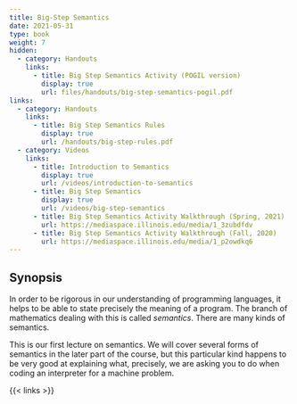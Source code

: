 ```yaml
---
title: Big-Step Semantics
date: 2021-05-31
type: book
weight: 7
hidden:
  - category: Handouts
    links:
      - title: Big Step Semantics Activity (POGIL version)
        display: true
        url: files/handouts/big-step-semantics-pogil.pdf
links:
  - category: Handouts
    links:
      - title: Big Step Semantics Rules
        display: true
        url: /handouts/big-step-rules.pdf
  - category: Videos
    links:
      - title: Introduction to Semantics
        display: true
        url: /videos/introduction-to-semantics
      - title: Big Step Semantics
        display: true
        url: /videos/big-step-semantics
      - title: Big Step Semantics Activity Walkthrough (Spring, 2021)
        url: https://mediaspace.illinois.edu/media/1_3zubdfdv
      - title: Big Step Semantics Activity Walkthrough (Fall, 2020)
        url: https://mediaspace.illinois.edu/media/1_p2owdkq6
---
```


## Synopsis

In order to be rigorous in our understanding of programming languages, it helps to be
able to state precisely the meaning of a program.  The branch of mathematics dealing
with this is called *semantics*.  There are many kinds of semantics.

This is our first lecture on semantics.
We will cover several forms of semantics
in the later part of the course, but this particular kind
happens to be very good at explaining what, precisely,
we are asking you to do when coding an interpreter for a
machine problem.

{{< links >}}
